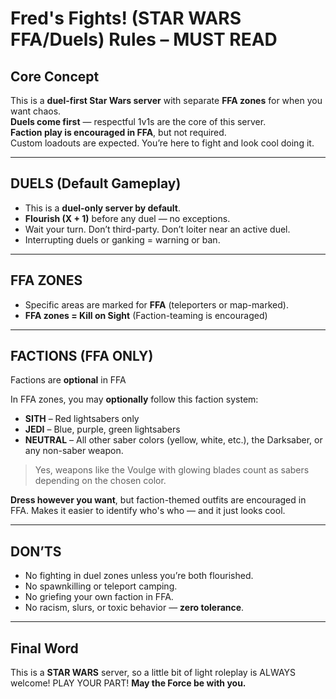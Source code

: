# Fred's Fights! (STAR WARS FFA/Duels) Rules – MUST READ

## Core Concept
This is a **duel-first Star Wars server** with separate **FFA zones** for when you want chaos.  
**Duels come first** — respectful 1v1s are the core of this server.  
**Faction play is encouraged in FFA**, but not required.  
Custom loadouts are expected. You’re here to fight and look cool doing it.

---

## DUELS (Default Gameplay)
- This is a **duel-only server by default**.
- **Flourish (X + 1)** before any duel — no exceptions.
- Wait your turn. Don’t third-party. Don’t loiter near an active duel.
- Interrupting duels or ganking = warning or ban.

---

## FFA ZONES
- Specific areas are marked for **FFA** (teleporters or map-marked).
- **FFA zones = Kill on Sight** (Faction-teaming is encouraged)
---

## FACTIONS (FFA ONLY)

Factions are **optional** in FFA

In FFA zones, you may **optionally** follow this faction system:

- **SITH** – Red lightsabers only  
- **JEDI** – Blue, purple, green lightsabers  
- **NEUTRAL** – All other saber colors (yellow, white, etc.), the Darksaber, or any non-saber weapon.

> Yes, weapons like the Voulge with glowing blades count as sabers depending on the chosen color.

**Dress however you want**, but faction-themed outfits are encouraged in FFA. Makes it easier to identify who's who — and it just looks cool.

---

## DON’TS
- No fighting in duel zones unless you’re both flourished.
- No spawnkilling or teleport camping.
- No griefing your own faction in FFA.
- No racism, slurs, or toxic behavior — **zero tolerance**.

---

## Final Word
This is a **STAR WARS** server, so a little bit of light roleplay is ALWAYS welcome! PLAY YOUR PART!
**May the Force be with you.**
